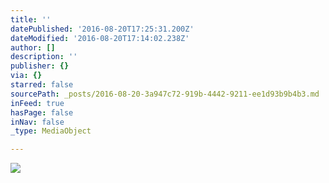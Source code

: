 ```yaml
---
title: ''
datePublished: '2016-08-20T17:25:31.200Z'
dateModified: '2016-08-20T17:14:02.238Z'
author: []
description: ''
publisher: {}
via: {}
starred: false
sourcePath: _posts/2016-08-20-3a947c72-919b-4442-9211-ee1d93b9b4b3.md
inFeed: true
hasPage: false
inNav: false
_type: MediaObject

---
```

![](https://the-grid-user-content.s3-us-west-2.amazonaws.com/a08d34cf-78d4-471f-be36-0927bae45619.jpg)